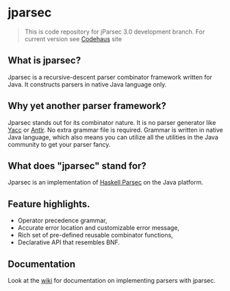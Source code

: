 jparsec
=======

> This is code repository for jParsec 3.0 development branch. For current version see [Codehaus](http://jparsec.codehaus.org/) site

## What is jparsec?

Jparsec is a recursive-descent parser combinator framework written for Java. It constructs parsers in native Java language only.

## Why yet another parser framework?

Jparsec stands out for its combinator nature. It is no parser generator like [Yacc](http://dinosaur.compilertools.net/) or [Antlr](http://www.antlr.org/). No extra grammar file is required. Grammar is written in native Java language, which also means you can utilize all the utilities in the Java community to get your parser fancy.

## What does "jparsec" stand for?

Jparsec is an implementation of [Haskell Parsec](http://www.haskell.org/haskellwiki/Parsec) on the Java platform.

## Feature highlights.

* Operator precedence grammar,
* Accurate error location and customizable error message,
* Rich set of pre-defined reusable combinator functions,
* Declarative API that resembles BNF.

## Documentation

Look at the [wiki](https://github.com/abailly/jparsec/wiki) for documentation on implementing parsers with jparsec.
